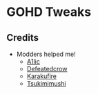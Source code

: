 # GOHD Tweaks

## Credits

- Modders helped me!
  - [A1lic](https://twitter.com/a1lic)
  - [Defeatedcrow](https://twitter.com/defeatedcrow)
  - [Karakufire](https://twitter.com/karakufire)
  - [Tsukimimushi](https://twitter.com/Tsukimimushi)